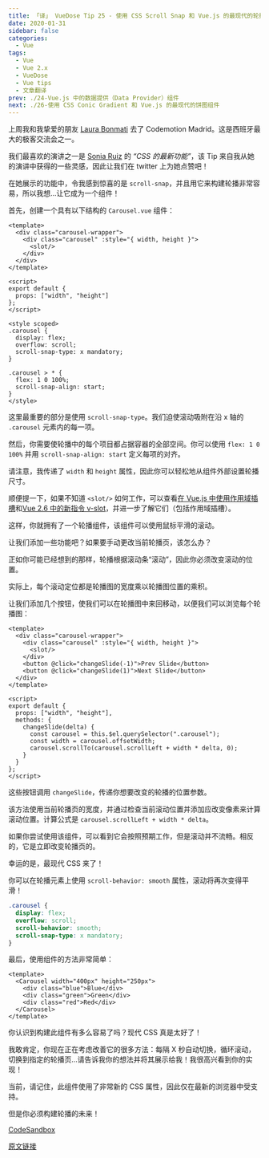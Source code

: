 ```yaml
---
title: 「译」 VueDose Tip 25 - 使用 CSS Scroll Snap 和 Vue.js 的最现代的轮播组件
date: 2020-01-31
sidebar: false
categories:
  - Vue
tags:
  - Vue
  - Vue 2.x
  - VueDose
  - Vue tips
  - 文章翻译
prev: ./24-Vue.js 中的数据提供（Data Provider）组件
next: ./26-使用 CSS Conic Gradient 和 Vue.js 的最现代的饼图组件
---
```


上周我和我挚爱的朋友 [Laura Bonmati](https://twitter.com/laurabonmati) 去了 Codemotion Madrid。这是西班牙最大的极客交流会之一。

我们最喜欢的演讲之一是 [Sonia Ruiz](https://twitter.com/Yune__vk) 的 *“CSS 的最新功能”*，该 Tip 来自我从她的演讲中获得的一些灵感，因此让我们在 twitter 上为她点赞吧！

在她展示的功能中，令我感到惊喜的是 `scroll-snap`，并且用它来构建轮播非常容易，所以我想...让它成为一个组件！

首先，创建一个具有以下结构的 `Carousel.vue` 组件：

```vue
<template>
  <div class="carousel-wrapper">
    <div class="carousel" :style="{ width, height }">
      <slot/>
    </div>
  </div>
</template>

<script>
export default {
  props: ["width", "height"]
};
</script>

<style scoped>
.carousel {
  display: flex;
  overflow: scroll;
  scroll-snap-type: x mandatory;
}

.carousel > * {
  flex: 1 0 100%;
  scroll-snap-align: start;
}
</style>
```

这里最重要的部分是使用 `scroll-snap-type`。我们迫使滚动吸附在沿 x 轴的 `.carousel` 元素内的每一项。

然后，你需要使轮播中的每个项目都占据容器的全部空间。你可以使用 `flex: 1 0 100%` 并用 `scroll-snap-align: start` 定义每项的对齐。

请注意，我传递了 `width` 和 `height` 属性，因此你可以轻松地从组件外部设置轮播尺寸。

顺便提一下，如果不知道 `<slot/>` 如何工作，可以查看[在 Vue.js 中使用作用域插槽](/articles/Vue/VueDose/23-在%20Vue.js%20中使用作用域插槽)和[Vue 2.6 中的新指令 v-slot](/articles/Vue/VueDose/4-Vue%202.6%20中的新指令%20v-slot)，并进一步了解它们（包括作用域插槽）。

这样，你就拥有了一个轮播组件，该组件可以使用鼠标平滑的滚动。

让我们添加一些功能吧？如果要手动更改当前轮播页，该怎么办？

正如你可能已经想到的那样，轮播根据滚动条“滚动”，因此你必须改变滚动的位置。

实际上，每个滚动定位都是轮播图的宽度乘以轮播图位置的乘积。

让我们添加几个按钮，使我们可以在轮播图中来回移动，以便我们可以浏览每个轮播图：

```vue
<template>
  <div class="carousel-wrapper">
    <div class="carousel" :style="{ width, height }">
      <slot/>
    </div>
    <button @click="changeSlide(-1)">Prev Slide</button>
    <button @click="changeSlide(1)">Next Slide</button>
  </div>
</template>

<script>
export default {
  props: ["width", "height"],
  methods: {
    changeSlide(delta) {
      const carousel = this.$el.querySelector(".carousel");
      const width = carousel.offsetWidth;
      carousel.scrollTo(carousel.scrollLeft + width * delta, 0);
    }
  }
};
</script>
```

这些按钮调用 `changeSlide`，传递你想要改变的轮播的位置参数。

该方法使用当前轮播页的宽度，并通过检查当前滚动位置并添加应改变像素来计算滚动位置。计算公式是 `carousel.scrollLeft + width * delta`。

如果你尝试使用该组件，可以看到它会按照预期工作，但是滚动并不流畅。相反的，它是立即改变轮播页的。

幸运的是，最现代 CSS 来了！

你可以在轮播元素上使用 `scroll-behavior: smooth` 属性，滚动将再次变得平滑！

```css
.carousel {
  display: flex;
  overflow: scroll;
  scroll-behavior: smooth;
  scroll-snap-type: x mandatory;
}
```

最后，使用组件的方法非常简单：

```vue
<template>
  <Carousel width="400px" height="250px">
    <div class="blue">Blue</div>
    <div class="green">Green</div>
    <div class="red">Red</div>
  </Carousel>
</template>
```

你认识到构建此组件有多么容易了吗？现代 CSS 真是太好了！

我敢肯定，你现在正在考虑改善它的很多方法：每隔 X 秒自动切换，循环滚动，切换到指定的轮播页...请告诉我你的想法并将其展示给我！我很高兴看到你的实现！

当前，请记住，此组件使用了非常新的 CSS 属性，因此仅在最新的浏览器中受支持。

但是你必须构建轮播的未来！

[CodeSandbox](https://codesandbox.io/s/carousel-component-5zkbe)

[原文链接](https://vuedose.tips/tips/the-most-modern-carousel-component-using-css-scroll-snap-and-vue-js)
